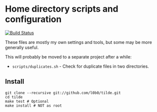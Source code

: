 Home directory scripts and configuration
========================================

[![Build Status](https://jenkins.engmark.name:8080/job/tilde/badge/icon)](https://jenkins.engmark.name:8080/job/tilde/)

These files are mostly my own settings and tools, but some may be more generally useful.

This will probably be moved to a separate project after a while:

* `scripts/duplicates.sh` - Check for duplicate files in two directories.

Install
-------

    git clone --recursive git://github.com/l0b0/tilde.git
    cd tilde
    make test # Optional
    make install # NOT as root

